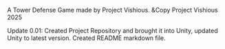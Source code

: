 A Tower Defense Game made by Project Vishious. &Copy Project Vishious 2025

Update 0.01: Created Project Repository and brought it into Unity, updated Unity to latest version. Created README markdown file.
